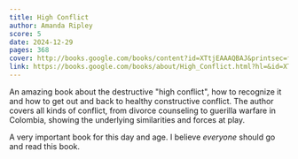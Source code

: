 ```yaml
---
title: High Conflict
author: Amanda Ripley
score: 5
date: 2024-12-29
pages: 368
cover: http://books.google.com/books/content?id=XTtjEAAAQBAJ&printsec=frontcover&img=1&zoom=1&source=gbs_api
link: https://books.google.com/books/about/High_Conflict.html?hl=&id=XTtjEAAAQBAJ
---
```

An amazing book about the destructive "high conflict", how to recognize it and how to get out and back to healthy constructive conflict.
The author covers all kinds of conflict, from divorce counseling to guerilla warfare in Colombia, showing the underlying similarities and forces at play.

A very important book for this day and age. I believe *everyone* should go and read this book.